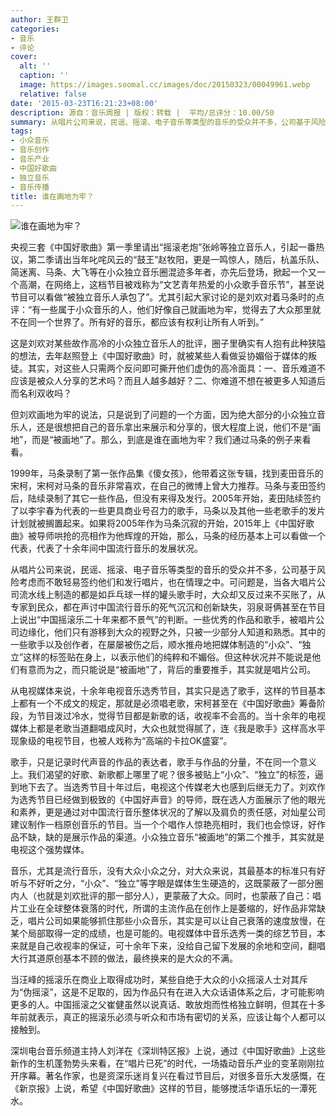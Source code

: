 ```yaml
---
author: 王群卫
categories:
- 音乐
- 评论
cover:
  alt: ''
  caption: ''
  image: https://images.soomal.cc/images/doc/20150323/00049961.webp
  relative: false
date: '2015-03-23T16:21:23+08:00'
description: 源自：音乐周报 | 版权：转载 |  平均/总评分：10.00/50
summary: 从唱片公司来说，民谣、摇滚、电子音乐等类型的音乐的受众并不多，公司基于风险考虑而不敢轻易签约他们和发行唱片，也在情理之中。可问题是，当各大唱片公司流水线上制造的都是如乒乓球一样的罐头歌手时，大众却又反过来不买账了，从专家到民众，都在声讨中国流行音乐的死气沉沉和创新缺失……
tags:
- 小众音乐
- 音乐创作
- 音乐产业
- 中国好歌曲
- 独立音乐
- 音乐传播
title: 谁在画地为牢？
---
```


![谁在画地为牢？](https://images.soomal.cc/images/doc/20150323/00049961.webp)





央视三套《中国好歌曲》第一季里请出“摇滚老炮”张岭等独立音乐人，引起一番热议，第二季请出当年叱咤风云的“鼓王”赵牧阳，更是一鸣惊人，随后，杭盖乐队、简迷离、马条、大飞等在小众独立音乐圈混迹多年者，亦先后登场，掀起一个又一个高潮，在网络上，这档节目被戏称为“文艺青年热爱的小众歌手音乐节”，甚至说节目可以看做“被独立音乐人承包了”。尤其引起大家讨论的是刘欢对着马条时的点评：“有一些属于小众音乐的人，他们好像自己就画地为牢，觉得去了大众那里就不在同一个世界了。所有好的音乐，都应该有权利让所有人听到。”

这是刘欢对某些故作高冷的小众独立音乐人的批评，圈子里确实有人抱有此种狭隘的想法，去年赵照登上《中国好歌曲》时，就被某些人看做妥协媚俗于媒体的叛徒。其实，对这些人只需两个反问即可撕开他们虚伪的高冷面具：一、音乐难道不应该是被众人分享的艺术吗？而且人越多越好？二、你难道不想在被更多人知道后而名利双收吗？

但刘欢画地为牢的说法，只是说到了问题的一个方面，因为绝大部分的小众独立音乐人，还是很想把自己的音乐拿出来展示和分享的，很大程度上说，他们不是“画地”，而是“被画地”了。那么，到底是谁在画地为牢？我们通过马条的例子来看看。

1999年，马条录制了第一张作品集《傻女孩》，他带着这张专辑，找到麦田音乐的宋柯，宋柯对马条的音乐非常喜欢，在自己的微博上曾大力推荐。马条与麦田签约后，陆续录制了其它一些作品，但没有来得及发行。2005年开始，麦田陆续签约了以李宇春为代表的一些更具商业号召力的歌手，马条以及其他一些老歌手的发片计划就被搁置起来。如果将2005年作为马条沉寂的开始，2015年上《中国好歌曲》被导师哄抢的亮相作为他辉煌的开始，那么，马条的经历基本上可以看做一个代表，代表了十余年间中国流行音乐的发展状况。

从唱片公司来说，民谣、摇滚、电子音乐等类型的音乐的受众并不多，公司基于风险考虑而不敢轻易签约他们和发行唱片，也在情理之中。可问题是，当各大唱片公司流水线上制造的都是如乒乓球一样的罐头歌手时，大众却又反过来不买账了，从专家到民众，都在声讨中国流行音乐的死气沉沉和创新缺失，羽泉哥俩甚至在节目上说出“中国摇滚乐二十年来都不景气”的判断。一些优秀的作品和歌手，被唱片公司边缘化，他们只有游移到大众的视野之外，只被一少部分人知道和熟悉。其中的一些歌手以及创作者，在屡屡被伤之后，顺水推舟地把媒体制造的“小众”、“独立”这样的标签贴在身上，以表示他们的纯粹和不媚俗。但这种状况并不能说是他们有意而为之，而只能说是“被画地”了，背后的重要推手，其实就是唱片公司。

从电视媒体来说，十余年电视音乐选秀节目，其实只是选了歌手，这样的节目基本上都有一个不成文的规定，那就是必须唱老歌，宋柯甚至在《中国好歌曲》筹备阶段，为节目泼过冷水，觉得节目都是新歌的话，收视率不会高的。当十余年的电视媒体上都是老歌当道翻唱成风时，大众也就觉得腻了，连《我是歌手》这样高水平现象级的电视节目，也被人戏称为“高端的卡拉OK盛宴”。

歌手，只是记录时代声音的作品的表达者，歌手与作品的分量，不在同一个意义上。我们渴望的好歌、新歌都上哪里了呢？很多被贴上“小众”、“独立”的标签，逼到地下去了。当选秀节目十年过后，电视这个传媒老大也感到后继无力了。刘欢作为选秀节目已经做到极致的《中国好声音》的导师，既在选人方面展示了他的眼光和素养，更是通过对中国流行音乐整体状况的了解以及肩负的责任感，对灿星公司建议制作一档原创音乐的节目。当一个个唱作人惊艳亮相时，我们也会惊讶，好作品不缺，缺的是展示作品的渠道。小众独立音乐“被画地”的第二个推手，其实就是电视这个强势媒体。

音乐，尤其是流行音乐，没有大众小众之分，对大众来说，其最基本的标准只有好听与不好听之分，“小众”、“独立”等字眼是媒体生生硬造的，这既蒙蔽了一部分圈内人（也就是刘欢批评的那一部分人），更蒙蔽了大众。同时，也蒙蔽了自己：唱片工业在全球整体衰落的时代，所谓的主流作品在创作上是萎缩的，好作品非常缺乏，唱片公司如果能够抓住那些小众音乐，其实是可以让自己衰落的速度放慢，在某个局部取得一定的成绩，也是可能的。电视媒体中音乐选秀一类的综艺节目，本来就是自己收视率的保证，可十余年下来，没给自己留下发展的余地和空间，翻唱大行其道原创基本不顾的做法，最终换来的是大众的不满。

当汪峰的摇滚乐在商业上取得成功时，某些自绝于大众的小众摇滚人士对其斥为“伪摇滚”，这是不足取的，因为作品只有在进入大众话语体系之后，才可能影响更多的人。中国摇滚之父崔健虽然以说真话、敢放炮而性格独立鲜明，但其在十多年前就表示，真正的摇滚乐必须与听众和市场有密切的关系，应该让每个人都可以接触到。

深圳电台音乐频道主持人刘洋在《深圳特区报》上说，通过《中国好歌曲》上这些新作的生机蓬勃势头来看，在“唱片已死”的时代，一场撬动音乐产业的变革刚刚拉开序幕。著名作家，也是资深乐迷肖复兴在看过节目后，对很多音乐大发感慨，在《新京报》上说，希望《中国好歌曲》这样的节目，能够搅活华语乐坛的一潭死水。